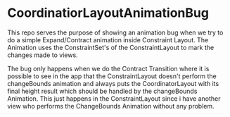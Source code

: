 # CoordinatiorLayoutAnimationBug

This repo serves the purpose of showing an animation bug when we try to do a simple Expand/Contract animation inside Constraint Layout.
The Animation uses the ConstraintSet's of the ConstraintLayout to mark the changes made to views.

The bug only happens when we do the Contract Transition where it is possible to see in the app that the ConstraintLayout doesn't perform the changeBounds animation and always puts the CoordinatorLayout with its final height result which should be handled by the changeBounds Animation. This just happens in the ConstraintLayout since i have another view who performs the ChangeBounds Animation without any problem.
